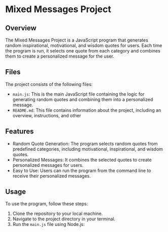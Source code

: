 # Mixed Messages Project

## Overview
The Mixed Messages Project is a JavaScript program that generates random inspirational, motivational, and wisdom quotes for users. Each time the program is run, it selects one quote from each category and combines them to create a personalized message for the user.

## Files
The project consists of the following files:
- `main.js`: This is the main JavaScript file containing the logic for generating random quotes and combining them into a personalized message.
- `README.md`: This file contains information about the project, including an overview, instructions, and other 

## Features
- Random Quote Generation: The program selects random quotes from predefined categories, including motivational, inspirational, and wisdom quotes.
- Personalized Messages: It combines the selected quotes to create personalized messages for users.
- Easy to Use: Users can run the program from the command line to receive their personalized messages.

## Usage
To use the program, follow these steps:
1. Clone the repository to your local machine.
2. Navigate to the project directory in your terminal.
3. Run the `main.js` file using Node.js:
